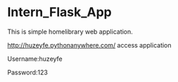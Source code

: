 # Intern_Flask_App

This is simple homelibrary web application.


http://huzeyfe.pythonanywhere.com/ access application


Username:huzeyfe

Password:123
